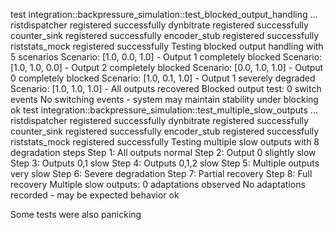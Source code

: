 test integration::backpressure_simulation::test_blocked_output_handling ... ristdispatcher registered successfully
dynbitrate registered successfully
counter_sink registered successfully
encoder_stub registered successfully
riststats_mock registered successfully
Testing blocked output handling with 5 scenarios
Scenario: [1.0, 0.0, 1.0] - Output 1 completely blocked
Scenario: [1.0, 1.0, 0.0] - Output 2 completely blocked
Scenario: [0.0, 1.0, 1.0] - Output 0 completely blocked
Scenario: [1.0, 0.1, 1.0] - Output 1 severely degraded
Scenario: [1.0, 1.0, 1.0] - All outputs recovered
Blocked output test: 0 switch events
No switching events - system may maintain stability under blocking
ok
test integration::backpressure_simulation::test_multiple_slow_outputs ... ristdispatcher registered successfully
dynbitrate registered successfully
counter_sink registered successfully
encoder_stub registered successfully
riststats_mock registered successfully
Testing multiple slow outputs with 8 degradation steps
Step 1: All outputs normal
Step 2: Output 0 slightly slow
Step 3: Outputs 0,1 slow
Step 4: Outputs 0,1,2 slow
Step 5: Multiple outputs very slow
Step 6: Severe degradation
Step 7: Partial recovery
Step 8: Full recovery
Multiple slow outputs: 0 adaptations observed
No adaptations recorded - may be expected behavior
ok

Some tests were also panicking